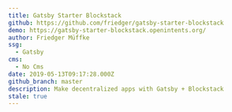 ```yaml
---
title: Gatsby Starter Blockstack
github: https://github.com/friedger/gatsby-starter-blockstack
demo: https://gatsby-starter-blockstack.openintents.org/
author: Friedger Müffke
ssg:
  - Gatsby
cms:
  - No Cms
date: 2019-05-13T09:17:28.000Z
github_branch: master
description: Make decentralized apps with Gatsby + Blockstack
stale: true
---
```

